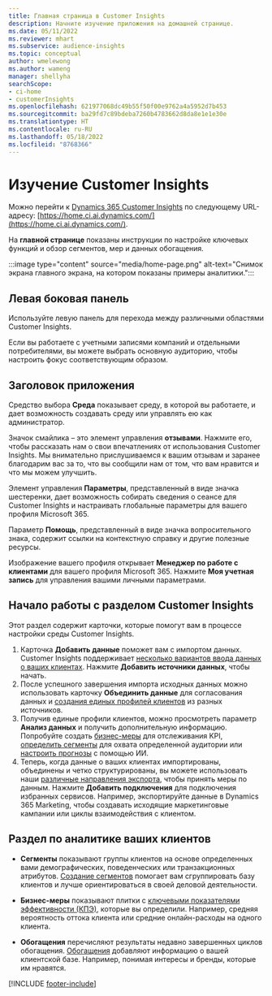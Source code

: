 ```yaml
---
title: Главная страница в Customer Insights
description: Начните изучение приложения на домашней странице.
ms.date: 05/11/2022
ms.reviewer: mhart
ms.subservice: audience-insights
ms.topic: conceptual
author: wmelewong
ms.author: wameng
manager: shellyha
searchScope:
- ci-home
- customerInsights
ms.openlocfilehash: 621977068dc49b55f50f00e9762a4a5952d7b453
ms.sourcegitcommit: ba29fd7c89bdeba7260b4783662d8da8e1e1e30e
ms.translationtype: HT
ms.contentlocale: ru-RU
ms.lasthandoff: 05/18/2022
ms.locfileid: "8768366"
---
```

# <a name="explore-customer-insights"></a>Изучение Customer Insights

Можно перейти к [Dynamics 365 Customer Insights](https://home.ci.ai.dynamics.com/) по следующему URL-адресу: [https://home.ci.ai.dynamics.com/](https://home.ci.ai.dynamics.com/).

На **главной странице** показаны инструкции по настройке ключевых функций и обзор сегментов, мер и данных обогащения.

:::image type="content" source="media/home-page.png" alt-text="Снимок экрана главного экрана, на котором показаны примеры аналитики.":::

## <a name="left-side-pane"></a>Левая боковая панель

Используйте левую панель для перехода между различными областями Customer Insights.

Если вы работаете с учетными записями компаний и отдельными потребителями, вы можете выбрать основную аудиторию, чтобы настроить фокус соответствующим образом.

## <a name="application-header"></a>Заголовок приложения

Средство выбора **Среда** показывает среду, в которой вы работаете, и дает возможность создавать среду или управлять ею как администратор.

Значок смайлика – это элемент управления **отзывами**. Нажмите его, чтобы рассказать нам о свои впечатлениях от использования Customer Insights. Мы внимательно прислушиваемся к вашим отзывам и заранее благодарим вас за то, что вы сообщили нам от том, что вам нравится и что мы можем улучшить.

Элемент управления **Параметры**, представленный в виде значка шестеренки, дает возможность собирать сведения о сеансе для Customer Insights и настраивать глобальные параметры для вашего профиля Microsoft 365.

Параметр **Помощь**, представленный в виде значка вопросительного знака, содержит ссылки на контекстную справку и другие полезные ресурсы.

Изображение вашего профиля открывает **Менеджер по работе с клиентами** для вашего профиля Microsoft 365. Нажмите **Моя учетная запись** для управления вашими личными параметрами.

## <a name="getting-started-with-customer-insights-section"></a>Начало работы с разделом Customer Insights

Этот раздел содержит карточки, которые помогут вам в процессе настройки среды Customer Insights.

1. Карточка **Добавить данные** поможет вам с импортом данных. Customer Insights поддерживает [несколько вариантов ввода данных о ваших клиентах](data-sources.md). Нажмите **Добавить источники данных**, чтобы начать.
1. После успешного завершения импорта исходных данных можно использовать карточку **Объединить данные** для согласования данных и [создания единых профилей клиентов](data-unification.md) из разных источников. 
1. Получив единые профили клиентов, можно просмотреть параметр **Анализ данных** и получить дополнительную информацию. Попробуйте создать [бизнес-меры](measures.md) для отслеживания KPI, [определить сегменты](segments.md) для охвата определенной аудитории или [настроить прогнозы](predictions-overview.md) с помощью ИИ.
1. Теперь, когда данные о ваших клиентах импортированы, объединены и четко структурированы, вы можете использовать наши [различные направления экспорта](export-destinations.md), чтобы принять меры по данным. Нажмите **Добавить подключения** для подключения избранных сервисов. Например, экспортируйте данные в Dynamics 365 Marketing, чтобы создавать исходящие маркетинговые кампании или циклы взаимодействия с клиентом. 

## <a name="your-customer-insights-section"></a>Раздел по аналитике ваших клиентов

- **Сегменты** показывают группы клиентов на основе определенных вами демографических, поведенческих или транзакционных атрибутов. [Создание сегментов](segments.md) помогает вам сгруппировать базу клиентов и лучше ориентироваться в своей деловой деятельности.

- **Бизнес-меры** показывают плитки с [ключевыми показателями эффективности (КПЭ)](measures.md), которые вы определили. Например, средняя вероятность оттока клиента или средние онлайн-расходы на одного клиента.

- **Обогащения** перечисляют результаты недавно завершенных циклов обогащения. [Обогащения](enrichment-hub.md) добавляют информацию о вашей клиентской базе. Например, понимая интересы и бренды, которые им нравятся.


[!INCLUDE [footer-include](includes/footer-banner.md)]
